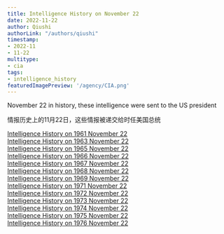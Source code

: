 ```yaml
---
title: Intelligence History on November 22
date: 2022-11-22
author: Qiushi 
authorLink: "/authors/qiushi"
timestamp: 
- 2022-11
- 11-22
multitype: 
- cia
tags: 
- intelligence_history
featuredImagePreview: '/agency/CIA.png'
---
```



November 22 in history, these intelligence were sent to the US president

情报历史上的11月22日，这些情报被递交给时任美国总统

<!--more-->







[Intelligence History on 1961 November 22](/dailybrief/1961-11-22)   
[Intelligence History on 1963 November 22](/dailybrief/1963-11-22)   
[Intelligence History on 1965 November 22](/dailybrief/1965-11-22)   
[Intelligence History on 1966 November 22](/dailybrief/1966-11-22)   
[Intelligence History on 1967 November 22](/dailybrief/1967-11-22)   
[Intelligence History on 1968 November 22](/dailybrief/1968-11-22)   
[Intelligence History on 1969 November 22](/dailybrief/1969-11-22)   
[Intelligence History on 1971 November 22](/dailybrief/1971-11-22)   
[Intelligence History on 1972 November 22](/dailybrief/1972-11-22)   
[Intelligence History on 1973 November 22](/dailybrief/1973-11-22)   
[Intelligence History on 1974 November 22](/dailybrief/1974-11-22)   
[Intelligence History on 1975 November 22](/dailybrief/1975-11-22)   
[Intelligence History on 1976 November 22](/dailybrief/1976-11-22)   
